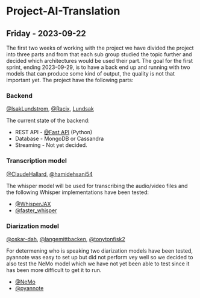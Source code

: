 # Project-AI-Translation

## Friday - 2023-09-22
The first two weeks of working with the project we have divided the project into three parts and from that each sub group studied the topic further and decided which architectures would be used their part. The goal for the first sprint, ending 2023-09-29, is to have a back end up and running with two models that can produce some kind of output, the quality is not that important yet. The project have the following parts:

### Backend
[@IsakLundstrom](https://github.com/IsakLundstrom), [@Racix](https://www.github.com/Racix), [Lundsak](https://github.com/Lundsak)

The current state of the backend: 
* REST API - [@Fast API](https://fastapi.tiangolo.com/) (Python)
* Database - MongoDB or Cassandra
* Streaming - Not yet decided.
  
### Transcription model
[@ClaudeHallard](https://github.com/ClaudeHallard), [@hamidehsani54](https://github.com/hamidehsani54)

The whisper model will be used for transcribing the audio/video files and the following Whisper implementations have been tested:
* [@WhisperJAX](https://github.com/sanchit-gandhi/whisper-jax)
* [@faster_whisper](https://github.com/guillaumekln/faster-whisper)
  
### Diarization model
[@oskar-dah](https://github.com/oskar-dah), [@langemittbacken](https://github.com/langemittbacken), [@tonytonfisk2](https://github.com/tonytonfisk2)

For determening who is speaking two diarization models have been tested, pyannote was easy to set up but did not perform vey well so we decided to also test the NeMo model which we have not yet been able to test since it has been more difficult to get it to run. 
* [@NeMo](https://docs.nvidia.com/deeplearning/nemo/user-guide/docs/en/stable/asr/speaker_diarization/intro.html)
* [@pyannote](https://github.com/pyannote/pyannote-audio)
